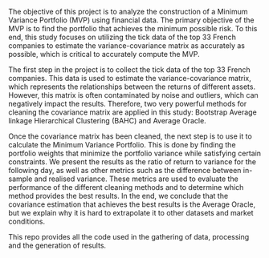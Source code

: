  The objective of this project is to analyze the construction of a Minimum Variance Portfolio (MVP) using financial data. The primary objective of the MVP is to find the portfolio that achieves the minimum possible risk. To this end, this study focuses on utilizing the tick data of the top 33 French companies to estimate the variance-covariance matrix as accurately as possible, which is critical to accurately compute the MVP.

  The first step in the project is to collect the tick data of the top 33 French companies. This data is used to estimate the variance-covariance matrix, which represents the relationships between the returns of different assets. However, this matrix is often contaminated by noise and outliers, which can negatively impact the results. Therefore, two very powerful methods for cleaning the covariance matrix are applied in this study: Bootstrap Average linkage Hierarchical Clustering (BAHC) and Average Oracle.

  Once the covariance matrix has been cleaned, the next step is to use it to calculate the Minimum Variance Portfolio. This is done by finding the portfolio weights that minimize the portfolio variance while satisfying certain constraints. We present the results as the ratio of return to variance for the following day, as well as other metrics such as the difference between in-sample and realised variance. These metrics are used to evaluate the performance of the different cleaning methods and to determine which method provides the best results. In the end, we conclude that the covariance estimation that achieves the best results is the Average Oracle, but we explain why it is hard to extrapolate it to other datasets and market conditions. 
  
  This repo provides all the code used in the gathering of data, processing and the generation of results.
